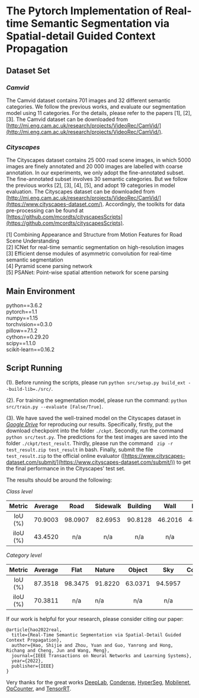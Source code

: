 # The Pytorch  Implementation of Real-time Semantic Segmentation via Spatial-detail Guided Context Propagation

## Dataset Set
### *Camvid*
The Camvid dataset contains 701 images and 32 different semantic categories. We follow the previous works, and evaluate our segmentation model using 11 categories. For the details, please refer to the papers [1], [2], [3]. The Camvid dataset can be downloaded from [http://mi.eng.cam.ac.uk/research/projects/VideoRec/CamVid/](http://mi.eng.cam.ac.uk/research/projects/VideoRec/CamVid/).     

### *Cityscapes*
The Cityscapes dataset contains 25 000 road scene images, in which 5000 images are finely annotated and 20 000 images are labelled with coarse annotation. In our experiments, we only adopt the fine-annotated subset. The fine-annotated subset involves 30 semantic categories. But we follow the previous works [2], [3], [4], [5], and adopt 19 categories in model evaluation.  The Cityscapes dataset can be downloaded from [http://mi.eng.cam.ac.uk/research/projects/VideoRec/CamVid/](https://www.cityscapes-dataset.com/). Accordingly, the toolkits for data pre-processing can be found at [https://github.com/mcordts/cityscapesScripts](https://github.com/mcordts/cityscapesScripts).

[1] Combining Appearance and Structure from Motion Features for Road Scene Understanding  
[2] ICNet for real-time semantic segmentation on high-resolution images  
[3] Efficient dense modules of asymmetric convolution for real-time semantic segmentation  
[4] Pyramid scene parsing network  
[5] PSANet: Point-wise spatial attention network for scene parsing


## Main Environment
python==3.6.2  
pytorch==1.1  
numpy==1.15  
torchvision==0.3.0  
pillow==7.1.2  
cython==0.29.20  
scipy==1.1.0  
scikit-learn==0.16.2  



## Script Running 

(1). Before running the scripts, please run `python src/setup.py build_ext --build-lib=./src/`.  

(2). For training the segmentation model, please run the command: `python src/train.py --evaluate [False/True]`.   

(3). We have saved the well-trained model on the Cityscapes dataset in [*Google Drive*](https://drive.google.com/drive/folders/1VuN_qSXjU3A1vQhT1JJH4PZbdJcHmdO2?usp=sharing) for reproducing our results. Specifically, firstly, put the download checkpoint into the folder `./ckpt`. Secondly, run the command `python src/test.py`. The predictions for the test images are saved into the folder  `./ckpt/test_result`. Thirdly, please  run the command ` zip -r test_result.zip test_result` in bash. Finally, submit the file `test_result.zip`  to the official online evaluator ([https://www.cityscapes-dataset.com/submit/](https://www.cityscapes-dataset.com/submit/)) to get the final performance in the Cityscapes' test set.

The results should be around the following:

*Class level*

|  Metric  | Average |  Road   | Sidewalk | Building |  Wall   |  Fence  |  Pole   | Trafficilight | Trafficsign | Vegetation | Terrain |   Sky   | Person  |  Rider  |   Car   |  Truck  |   Bus   |  Train  | Motorcycle | Bicycle |
|:--------:|:-------:|:-------:|:--------:|:--------:|:-------:|:-------:|:-------:|:-------------:|:-----------:|:----------:|:-------:|:-------:|:-------:|:-------:|:-------:|:-------:|:-------:|:-------:|:----------:|:-------:|
| IoU (%)  | 70.9003 | 98.0907 | 82.6953  | 90.8128  | 46.2016 | 48.8514 | 56.3521 |    61.3421    |   68.3546   |  92.0528   | 69.1465 | 94.5957 | 79.5957 | 61.4092 | 93.6822 | 53.2762 | 69.9236 | 60.5087 |  53.1659   | 67.0485 |
| iIoU (%) | 43.4520 |   n/a   | n/a  | n/a  | n/a | n/a | n/a |    n/a    |   n/a   |  n/a   | n/a | n/a | 56.2162 | 35.7356 | 85.4904 | 22.7908 | 38.0693 | 29.0138 |  29.1411   | 51.1591 |

*Category level*

| Metric  | Average |Flat|Nature|Object|Sky|Construction|Human| Vehicle |
|:-------:|:-------:|:---:|:---|:---:|:---:|:---:|:---:|:-------:|
|IoU (%)| 87.3518 |98.3475|91.8220|63.0371|94.5957|91.0540|79.8839|92.7222|
| iIoU (%) | 70.3811 |n/a|n/a|n/a|n/a|n/a|57.425|83.371|


If our work is helpful for your research, please consider citing our paper:
```
@article{hao2022real,
  title={Real-Time Semantic Segmentation via Spatial-Detail Guided Context Propagation},  
  author={Hao, Shijie and Zhou, Yuan and Guo, Yanrong and Hong, Richang and Cheng, Jun and Wang, Meng},  
  journal={IEEE Transactions on Neural Networks and Learning Systems},
  year={2022},  
  publisher={IEEE}  
}
```

Very thanks for the great works [DeepLab](https://github.com/YudeWang/deeplabv3plus-pytorch), [Condense](https://arxiv.org/pdf/1711.09224.pdf), [HyperSeg](https://openaccess.thecvf.com/content/CVPR2021/papers/Nirkin_HyperSeg_Patch-Wise_Hypernetwork_for_Real-Time_Semantic_Segmentation_CVPR_2021_paper.pdf), [Mobilenet](https://github.com/xiaolai-sqlai/mobilenetv3),  [OpCounter](https://github.com/Lyken17/pytorch-OpCounter), and [TensorRT](https://github.com/NVIDIA/TensorRT).